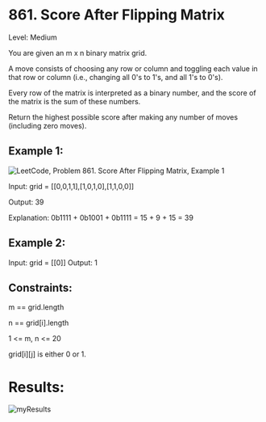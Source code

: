 # 861. Score After Flipping Matrix
Level: Medium

You are given an m x n binary matrix grid.

A move consists of choosing any row or column and toggling each value in that row or column (i.e., changing all 0's to 1's, and all 1's to 0's).

Every row of the matrix is interpreted as a binary number, and the score of the matrix is the sum of these numbers.

Return the highest possible score after making any number of moves (including zero moves).

 

## Example 1:
![LeetCode, Problem 861. Score After Flipping Matrix, Example 1](https://assets.leetcode.com/uploads/2021/07/23/lc-toogle1.jpg)

Input: grid = [[0,0,1,1],[1,0,1,0],[1,1,0,0]]

Output: 39

Explanation: 0b1111 + 0b1001 + 0b1111 = 15 + 9 + 15 = 39

## Example 2:

Input: grid = [[0]]
Output: 1
 

## Constraints:

m == grid.length

n == grid[i].length

1 <= m, n <= 20

grid[i][j] is either 0 or 1.

# Results:
![myResults](https://github.com/Wessel-Lindsey/LeetCode/assets/81062161/bc1ec830-3416-4e5c-b919-03535e6b88ab)

